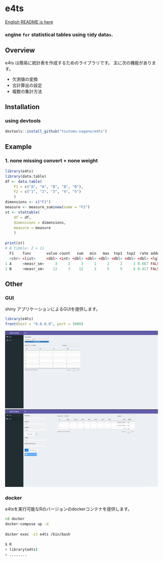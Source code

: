 # e4ts
[English README is here](https://github.com/tsutomu-nagano/e4ts/blob/main/README.md)

### `e`ngine `for` statistical tables using `t`idy data`s`.

## Overview
e4ts は簡易に統計表を作成するためのライブラリです。
主に次の機能があります。
- 欠測値の変換
- 合計算出の設定
- 複数の集計方法

## Installation
### using devtools
```R
devtools::install_github("tsutomu-nagano/e4ts")
```

## Example
### 1. none missing convert + none weight
```R
library(e4ts)
library(data.table)
df <- data.table(
	F1 = c("A", "A", "B", "B", "B"),
	F2 = c("1", "2", "3", "4", "5")
	)
dimensions <- c("F1")
measure <- measure_sum$new(name = "F2")
st <- stattable(
	df = df,
	dimensions = dimensions,
	measure = measure
	)

print(st)
# A tibble: 2 × 11
  F1    func       value count   sum   min   max  top1  top2  rate added
  <chr> <list>     <dbl> <int> <dbl> <dbl> <dbl> <dbl> <dbl> <dbl> <lgl>
1 A     <measr_sm>     3     2     3     1     2     2     1 0.667 FALSE
2 B     <measr_sm>    12     3    12     3     5     5     4 0.417 FALSE

```

## Other
### GUI
shiny アプリケーションによるGUIを提供します。
```R
library(e4ts)
front(host = "0.0.0.0", port = 3000)
```
![screenshot1](/assets/screenshot1.png)
![screenshot2](/assets/screenshot2.png)

### docker
e4tsを実行可能なRのバージョンのdockerコンテナを提供します。
```sh
cd docker
docker-compose up -d

docker exec -it e4ts /bin/bash

$ R
> library(e4ts)
> ........
```
